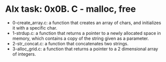 # Alx task: 0x0B. C - malloc, free

* 0-create_array.c: a function that creates an array of chars, and initializes it with a specific char.  
* 1-strdup.c: a function that returns a pointer to a newly allocated space in memory, which contains a copy of the string given as a parameter.  
* 2-str_concat.c:  a function that concatenates two strings.  
* 3-alloc_grid.c: a function that returns a pointer to a 2 dimensional array of integers.  
